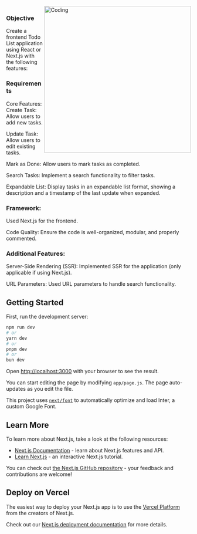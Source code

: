 <img align="right" alt="Coding" width="400" src="https://user-images.githubusercontent.com/77925518/181934587-d0b573bf-2d70-4524-b5b4-2120434f4054.png">

### Objective
Create a frontend Todo List application using React or Next.js with the following features:

### Requirements
Core Features:
Create Task: Allow users to add new tasks.

Update Task: Allow users to edit existing tasks.

Mark as Done: Allow users to mark tasks as completed.

Search Tasks: Implement a search functionality to filter tasks.

Expandable List: Display tasks in an expandable list format, showing a description and a timestamp of the last update when expanded.

### Framework:
Used Next.js for the frontend.

Code Quality: Ensure the code is well-organized, modular, and properly commented.

### Additional Features:
Server-Side Rendering (SSR): Implemented SSR for the application (only applicable if using Next.js).

URL Parameters: Used URL parameters to handle search functionality.


## Getting Started

First, run the development server:

```bash
npm run dev
# or
yarn dev
# or
pnpm dev
# or
bun dev
```

Open [http://localhost:3000](http://localhost:3000) with your browser to see the result.

You can start editing the page by modifying `app/page.js`. The page auto-updates as you edit the file.

This project uses [`next/font`](https://nextjs.org/docs/basic-features/font-optimization) to automatically optimize and load Inter, a custom Google Font.

## Learn More

To learn more about Next.js, take a look at the following resources:

- [Next.js Documentation](https://nextjs.org/docs) - learn about Next.js features and API.
- [Learn Next.js](https://nextjs.org/learn) - an interactive Next.js tutorial.

You can check out [the Next.js GitHub repository](https://github.com/vercel/next.js/) - your feedback and contributions are welcome!

## Deploy on Vercel

The easiest way to deploy your Next.js app is to use the [Vercel Platform](https://vercel.com/new?utm_medium=default-template&filter=next.js&utm_source=create-next-app&utm_campaign=create-next-app-readme) from the creators of Next.js.

Check out our [Next.js deployment documentation](https://nextjs.org/docs/deployment) for more details.
